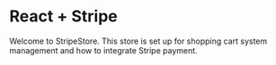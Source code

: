 # React + Stripe

Welcome to <span className='font-extrabold text-indigo-600'>StripeStore.</span> This store is set up for shopping cart system management and how to integrate Stripe payment.
